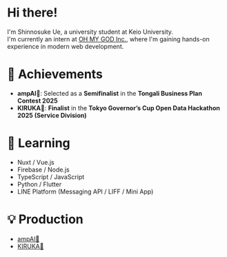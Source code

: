 # Hi there!
I'm Shinnosuke Ue, a university student at Keio University.  
I'm currently an intern at [OH MY GOD Inc.](https://ohmygod.jp), where I'm gaining hands-on experience in modern web development.

# 🚀 Achievements
- **ampAI🎸**: Selected as a **Semifinalist** in the **Tongali Business Plan Contest 2025**  
- **KIRUKA🌲**: **Finalist** in the **Tokyo Governor’s Cup Open Data Hackathon 2025 (Service Division)**

# 🧠 Learning
- Nuxt / Vue.js  
- Firebase / Node.js  
- TypeScript / JavaScript  
- Python / Flutter  
- LINE Platform (Messaging API / LIFF / Mini App)

# 💡 Production
- [ampAI🎸](https://ampai.vercel.app)  
- [KIRUKA🌲](https://kiruka.vercel.app)
